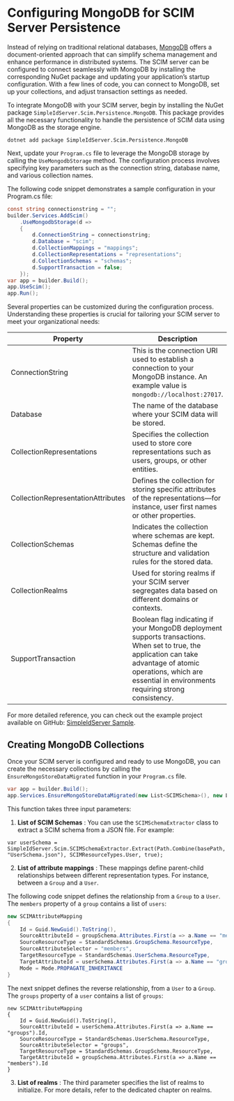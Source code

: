 # Configuring MongoDB for SCIM Server Persistence

Instead of relying on traditional relational databases, [MongoDB](https://www.mongodb.com/) offers a document-oriented approach that can simplify schema management and enhance performance in distributed systems. 
The SCIM server can be configured to connect seamlessly with MongoDB by installing the corresponding NuGet package and updating your application’s startup configuration. With a few lines of code, you can connect to MongoDB, set up your collections, and adjust transaction settings as needed.

To integrate MongoDB with your SCIM server, begin by installing the NuGet package `SimpleIdServer.Scim.Persistence.MongoDB`. This package provides all the necessary functionality to handle the persistence of SCIM data using MongoDB as the storage engine.

```batch title="cmd.exe"
dotnet add package SimpleIdServer.Scim.Persistence.MongoDB
```

Next, update your `Program.cs` file to leverage the MongoDB storage by calling the `UseMongodbStorage` method. 
The configuration process involves specifying key parameters such as the connection string, database name, and various collection names.

The following code snippet demonstrates a sample configuration in your Program.cs file:

```csharp  title="Program.cs"
const string connectionstring = "";
builder.Services.AddScim()
    .UseMongodbStorage(d =>
    {
        d.ConnectionString = connectionstring;
        d.Database = "scim";
        d.CollectionMappings = "mappings";
        d.CollectionRepresentations = "representations";
        d.CollectionSchemas = "schemas";
        d.SupportTransaction = false;
    });
var app = builder.Build();
app.UseScim();
app.Run();
```

Several properties can be customized during the configuration process. Understanding these properties is crucial for tailoring your SCIM server to meet your organizational needs:

| Property | Description |
| -------- | ----------- |
| ConnectionString | This is the connection URI used to establish a connection to your MongoDB instance. An example value is `mongodb://localhost:27017`. |
| Database | The name of the database where your SCIM data will be stored. |
| CollectionRepresentations | Specifies the collection used to store core representations such as users, groups, or other entities. |
| CollectionRepresentationAttributes | Defines the collection for storing specific attributes of the representations—for instance, user first names or other properties. |
| CollectionSchemas | Indicates the collection where schemas are kept. Schemas define the structure and validation rules for the stored data. |
| CollectionRealms | Used for storing realms if your SCIM server segregates data based on different domains or contexts. |
| SupportTransaction | Boolean flag indicating if your MongoDB deployment supports transactions. When set to true, the application can take advantage of atomic operations, which are essential in environments requiring strong consistency. |

For more detailed reference, you can check out the example project available on GitHub: [SimpleIdServer Sample](https://github.com/simpleidserver/SimpleIdServer/tree/master/samples/ScimMongodb).

## Creating MongoDB Collections

Once your SCIM server is configured and ready to use MongoDB, you can create the necessary collections by calling the `EnsureMongoStoreDataMigrated` function in your `Program.cs` file.

```csharp title="Program.cs"
var app = builder.Build();
app.Services.EnsureMongoStoreDataMigrated(new List<SCIMSchema>(), new List<SCIMAttributeMapping>(), new List<Realm>());;
```

This function takes three input parameters:

1. **List of SCIM Schemas** : You can use the `SCIMSchemaExtractor` class to extract a SCIM schema from a JSON file. For example:

```
var userSchema = SimpleIdServer.Scim.SCIMSchemaExtractor.Extract(Path.Combine(basePath, "UserSchema.json"), SCIMResourceTypes.User, true);
```

2. **List of attribute mappings** : These mappings define parent-child relationships between different representation types. For instance, between a `Group` and a `User`.

The following code snippet defines the relationship from a `Group` to a `User`. The `members` property of a `group` contains a list of `users`:

```csharp
new SCIMAttributeMapping
{
    Id = Guid.NewGuid().ToString(),
    SourceAttributeId = groupSchema.Attributes.First(a => a.Name == "members").Id,
    SourceResourceType = StandardSchemas.GroupSchema.ResourceType,
    SourceAttributeSelector = "members",
    TargetResourceType = StandardSchemas.UserSchema.ResourceType,
    TargetAttributeId = userSchema.Attributes.First(a => a.Name == "groups").Id,
    Mode = Mode.PROPAGATE_INHERITANCE
}
```

The next snippet defines the reverse relationship, from a `User` to a `Group`. The `groups` property of a `user` contains a list of `groups`:

```
new SCIMAttributeMapping
{
    Id = Guid.NewGuid().ToString(),
    SourceAttributeId = userSchema.Attributes.First(a => a.Name == "groups").Id,
    SourceResourceType = StandardSchemas.UserSchema.ResourceType,
    SourceAttributeSelector = "groups",
    TargetResourceType = StandardSchemas.GroupSchema.ResourceType,
    TargetAttributeId = groupSchema.Attributes.First(a => a.Name == "members").Id
}
```

3. **List of realms** : The third parameter specifies the list of realms to initialize. For more details, refer to the dedicated chapter on realms.